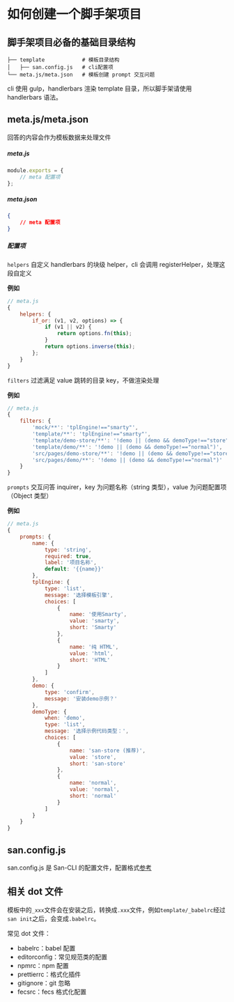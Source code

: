 # 如何创建一个脚手架项目

## 脚手架项目必备的基础目录结构

```
├── template            # 模板目录结构
│   ├── san.config.js   # cli配置项
└── meta.js/meta.json   # 模板创建 prompt 交互问题
```

cli 使用 gulp，handlerbars 渲染 template 目录，所以脚手架请使用 handlerbars 语法。

## meta.js/meta.json

回答的内容会作为模板数据来处理文件

##### meta.js

```js
module.exports = {
    // meta 配置项
};
```

##### meta.json

```json
{
    // meta 配置项
}
```

##### 配置项

`helpers` 自定义 handlerbars 的块级 helper，cli 会调用 registerHelper，处理这段自定义

**例如**

```js
// meta.js
{
    helpers: {
        if_or: (v1, v2, options) => {
            if (v1 || v2) {
                return options.fn(this);
            }
            return options.inverse(this);
        };
    }
}
```

`filters` 过滤满足 value 跳转的目录 key，不做渲染处理

**例如**

```js
// meta.js
{
    filters: {
        'mock/**': 'tplEngine!=="smarty"',
        'template/**': 'tplEngine!=="smarty"',
        'template/demo-store/**': '!demo || (demo && demoType!=="store")',
        'template/demo/**': '!demo || (demo && demoType!=="normal")',
        'src/pages/demo-store/**': '!demo || (demo && demoType!=="store")',
        'src/pages/demo/**': '!demo || (demo && demoType!=="normal")'
    }
}
```

`prompts` 交互问答 inquirer，key 为问题名称（string 类型），value 为问题配置项（Object 类型）

**例如**

```js
// meta.js
{
    prompts: {
        name: {
            type: 'string',
            required: true,
            label: '项目名称',
            default: '{{name}}'
        },
        tplEngine: {
            type: 'list',
            message: '选择模板引擎',
            choices: [
                {
                    name: '使用Smarty',
                    value: 'smarty',
                    short: 'Smarty'
                },
                {
                    name: '纯 HTML',
                    value: 'html',
                    short: 'HTML'
                }
            ]
        },
        demo: {
            type: 'confirm',
            message: '安装demo示例？'
        },
        demoType: {
            when: 'demo',
            type: 'list',
            message: '选择示例代码类型：',
            choices: [
                {
                    name: 'san-store (推荐)',
                    value: 'store',
                    short: 'san-store'
                },
                {
                    name: 'normal',
                    value: 'normal',
                    short: 'normal'
                }
            ]
        }
    }
}
```

## san.config.js

san.config.js 是 San-CLI 的配置文件，配置格式[参考](/config.md)

## 相关 dot 文件

模板中的`_xxx`文件会在安装之后，转换成`.xxx`文件，例如`template/_babelrc`经过`san init`之后，会变成`.babelrc`。

常见 dot 文件：

-   babelrc：babel 配置
-   editorconfig：常见规范类的配置
-   npmrc：npm 配置
-   prettierrc：格式化插件
-   gitignore：git 忽略
-   fecsrc：fecs 格式化配置
